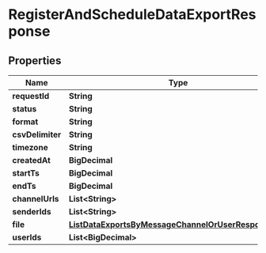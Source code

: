 

# RegisterAndScheduleDataExportResponse


## Properties

Name | Type | Description | Notes
------------ | ------------- | ------------- | -------------
**requestId** | **String** |  |  [optional]
**status** | **String** |  |  [optional]
**format** | **String** |  |  [optional]
**csvDelimiter** | **String** |  |  [optional]
**timezone** | **String** |  |  [optional]
**createdAt** | **BigDecimal** |  |  [optional]
**startTs** | **BigDecimal** |  |  [optional]
**endTs** | **BigDecimal** |  |  [optional]
**channelUrls** | **List&lt;String&gt;** |  |  [optional]
**senderIds** | **List&lt;String&gt;** |  |  [optional]
**file** | [**ListDataExportsByMessageChannelOrUserResponseFile**](ListDataExportsByMessageChannelOrUserResponseFile.md) |  |  [optional]
**userIds** | **List&lt;BigDecimal&gt;** |  |  [optional]



